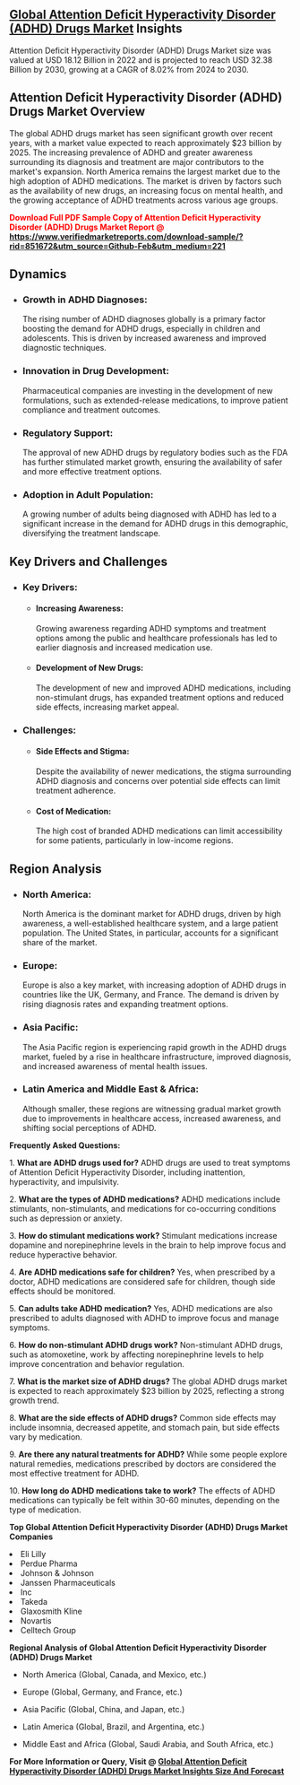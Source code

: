 <h2><a href="https://www.verifiedmarketreports.com/download-sample/?rid=851672&amp;utm_source=Github&amp;utm_medium=221" target="_blank">Global Attention Deficit Hyperactivity Disorder (ADHD) Drugs Market</a> Insights</h2><p>Attention Deficit Hyperactivity Disorder (ADHD) Drugs Market size was valued at USD 18.12 Billion in 2022 and is projected to reach USD 32.38 Billion by 2030, growing at a CAGR of 8.02% from 2024 to 2030.</p><p> <h2>Attention Deficit Hyperactivity Disorder (ADHD) Drugs Market Overview</h2> <p>The global ADHD drugs market has seen significant growth over recent years, with a market value expected to reach approximately $23 billion by 2025. The increasing prevalence of ADHD and greater awareness surrounding its diagnosis and treatment are major contributors to the market's expansion. North America remains the largest market due to the high adoption of ADHD medications. The market is driven by factors such as the availability of new drugs, an increasing focus on mental health, and the growing acceptance of ADHD treatments across various age groups.</p> <p><b><p><span class=""><span style="color: #ff0000;"><strong>Download Full PDF Sample Copy of Attention Deficit Hyperactivity Disorder (ADHD) Drugs Market Report</strong> @ </span><a href="https://www.verifiedmarketreports.com/download-sample/?rid=851672&amp;utm_source=Github-Feb&amp;utm_medium=221" target="_blank">https://www.verifiedmarketreports.com/download-sample/?rid=851672&amp;utm_source=Github-Feb&amp;utm_medium=221</a></span></p></b></p> <h2>Dynamics</h2> <ul> <li><h3>Growth in ADHD Diagnoses: </h3> The rising number of ADHD diagnoses globally is a primary factor boosting the demand for ADHD drugs, especially in children and adolescents. This is driven by increased awareness and improved diagnostic techniques.</li> <li><h3>Innovation in Drug Development: </h3> Pharmaceutical companies are investing in the development of new formulations, such as extended-release medications, to improve patient compliance and treatment outcomes.</li> <li><h3>Regulatory Support: </h3> The approval of new ADHD drugs by regulatory bodies such as the FDA has further stimulated market growth, ensuring the availability of safer and more effective treatment options.</li> <li><h3>Adoption in Adult Population: </h3> A growing number of adults being diagnosed with ADHD has led to a significant increase in the demand for ADHD drugs in this demographic, diversifying the treatment landscape.</li> </ul> <h2>Key Drivers and Challenges</h2> <ul> <li><h3>Key Drivers:</h3> <ul> <li><h4>Increasing Awareness: </h4> Growing awareness regarding ADHD symptoms and treatment options among the public and healthcare professionals has led to earlier diagnosis and increased medication use.</li> <li><h4>Development of New Drugs: </h4> The development of new and improved ADHD medications, including non-stimulant drugs, has expanded treatment options and reduced side effects, increasing market appeal.</li> </ul> </li> <li><h3>Challenges:</h3> <ul> <li><h4>Side Effects and Stigma: </h4> Despite the availability of newer medications, the stigma surrounding ADHD diagnosis and concerns over potential side effects can limit treatment adherence.</li> <li><h4>Cost of Medication: </h4> The high cost of branded ADHD medications can limit accessibility for some patients, particularly in low-income regions.</li> </ul> </li> </ul> <h2>Region Analysis</h2> <ul> <li><h3>North America: </h3> North America is the dominant market for ADHD drugs, driven by high awareness, a well-established healthcare system, and a large patient population. The United States, in particular, accounts for a significant share of the market.</li> <li><h3>Europe: </h3> Europe is also a key market, with increasing adoption of ADHD drugs in countries like the UK, Germany, and France. The demand is driven by rising diagnosis rates and expanding treatment options.</li> <li><h3>Asia Pacific: </h3> The Asia Pacific region is experiencing rapid growth in the ADHD drugs market, fueled by a rise in healthcare infrastructure, improved diagnosis, and increased awareness of mental health issues.</li> <li><h3>Latin America and Middle East & Africa: </h3> Although smaller, these regions are witnessing gradual market growth due to improvements in healthcare access, increased awareness, and shifting social perceptions of ADHD.</li> </ul> <p><b>Frequently Asked Questions:</b></p> <p>1. <b>What are ADHD drugs used for?</b> ADHD drugs are used to treat symptoms of Attention Deficit Hyperactivity Disorder, including inattention, hyperactivity, and impulsivity.</p> <p>2. <b>What are the types of ADHD medications?</b> ADHD medications include stimulants, non-stimulants, and medications for co-occurring conditions such as depression or anxiety.</p> <p>3. <b>How do stimulant medications work?</b> Stimulant medications increase dopamine and norepinephrine levels in the brain to help improve focus and reduce hyperactive behavior.</p> <p>4. <b>Are ADHD medications safe for children?</b> Yes, when prescribed by a doctor, ADHD medications are considered safe for children, though side effects should be monitored.</p> <p>5. <b>Can adults take ADHD medication?</b> Yes, ADHD medications are also prescribed to adults diagnosed with ADHD to improve focus and manage symptoms.</p> <p>6. <b>How do non-stimulant ADHD drugs work?</b> Non-stimulant ADHD drugs, such as atomoxetine, work by affecting norepinephrine levels to help improve concentration and behavior regulation.</p> <p>7. <b>What is the market size of ADHD drugs?</b> The global ADHD drugs market is expected to reach approximately $23 billion by 2025, reflecting a strong growth trend.</p> <p>8. <b>What are the side effects of ADHD drugs?</b> Common side effects may include insomnia, decreased appetite, and stomach pain, but side effects vary by medication.</p> <p>9. <b>Are there any natural treatments for ADHD?</b> While some people explore natural remedies, medications prescribed by doctors are considered the most effective treatment for ADHD.</p> <p>10. <b>How long do ADHD medications take to work?</b> The effects of ADHD medications can typically be felt within 30-60 minutes, depending on the type of medication.</p> </p><p><strong>Top Global Attention Deficit Hyperactivity Disorder (ADHD) Drugs Market Companies</strong></p><div data-test-id=""><p><li>Eli Lilly</li><li> Perdue Pharma</li><li> Johnson & Johnson</li><li> Janssen Pharmaceuticals</li><li> Inc</li><li> Takeda</li><li> Glaxosmith Kline</li><li> Novartis</li><li> Celltech Group</li></p><div><strong>Regional Analysis of&nbsp;Global Attention Deficit Hyperactivity Disorder (ADHD) Drugs Market</strong></div><ul><li dir="ltr"><p dir="ltr">North America&nbsp;(Global, Canada, and Mexico, etc.)</p></li><li dir="ltr"><p dir="ltr">Europe (Global, Germany, and France, etc.)</p></li><li dir="ltr"><p dir="ltr">Asia Pacific&nbsp;(Global, China, and Japan, etc.)</p></li><li dir="ltr"><p dir="ltr">Latin America&nbsp;(Global, Brazil, and Argentina, etc.)</p></li><li dir="ltr">Middle East and Africa&nbsp;(Global, Saudi Arabia, and South Africa, etc.)</li></ul><p><strong>For More Information or Query, Visit @&nbsp;</strong><strong><a href="https://www.verifiedmarketreports.com/product/attention-deficit-hyperactivity-disorder-adhd-drugs-market/?utm_source=Github&amp;utm_medium=221" target="_blank">Global Attention Deficit Hyperactivity Disorder (ADHD) Drugs Market Insights Size And Forecast</a></strong></p></div>
